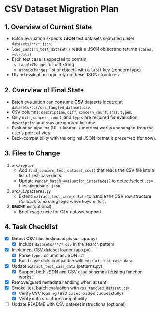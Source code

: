 # CSV Dataset Migration Plan

## 1. Overview of Current State

- Batch evaluation expects **JSON** test datasets searched under `datasets/**/*.json`.
- `load_concern_test_dataset()` reads a JSON object and returns `(cases, metadata)`.
- Each test case is expected to contain:
  - `tangleChange`: full diff string
  - `atomicChanges`: list of objects with a `label` key (concern type)
- UI and evaluation logic rely on these JSON structures.

## 2. Overview of Final State

- Batch evaluation can consume **CSV** datasets located at `datasets/ccs/css_tangled_dataset.csv`.
- CSV columns: `description`, `diff`, `concern_count`, `shas`, `types`.
- Only `diff`, `concern_count`, and `types` are required for evaluation; `description` and `shas` are ignored for now.
- Evaluation pipeline (UI → loader → metrics) works unchanged from the user’s point of view.
- Back-compatibility with the original JSON format is preserved (for now).

## 3. Files to Change

1. **`src/app.py`**
   - Add `load_concern_test_dataset_csv()` that reads the CSV file into a list of test-case dicts.
   - Update `render_batch_evaluation_interface()` to detect/select `.csv` files alongside `.json`.
2. **`src/ui/patterns.py`**
   - Extend `extract_test_case_data()` to handle the CSV row structure (fallback to existing logic when keys differ).
3. **`README.md`** (optional)
   - Brief usage note for CSV dataset support.

## 4. Task Checklist

- [x] Detect CSV files in dataset picker (app.py)
  - [x] Include `datasets/**/*.csv` in the search pattern
- [x] Implement CSV dataset loader (app.py)
  - [x] Parse `types` column as JSON list
  - [x] Build case dicts compatible with `extract_test_case_data`
- [x] Update `extract_test_case_data` (patterns.py)
  - [x] Support both JSON and CSV case schemas (existing function works!)
- [x] Remove/guard metadata handling when absent
- [x] Smoke-test batch evaluation with `css_tangled_dataset.csv`
  - [x] Verify CSV loading (630 cases loaded successfully)
  - [x] Verify data structure compatibility
- [ ] Update README with CSV dataset instructions (optional)
